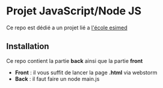 # Projet JavaScript/Node JS

Ce repo est dédié a un projet lié a [l'école esimed](https://esimed.fr/)

## Installation

Ce repo contient la partie **back** ainsi que la partie **front**

- **Front** :
il vous suffit de lancer la page **.html** via webstorm
- **Back** : il faut faire un node main.js
